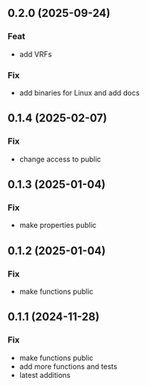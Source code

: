 ## 0.2.0 (2025-09-24)

### Feat

- add VRFs

### Fix

- add binaries for Linux and add docs

## 0.1.4 (2025-02-07)

### Fix

- change access to public

## 0.1.3 (2025-01-04)

### Fix

- make properties public

## 0.1.2 (2025-01-04)

### Fix

- make functions public

## 0.1.1 (2024-11-28)

### Fix

- make functions public
- add more functions and tests
- latest additions
